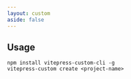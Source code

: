 ```yaml
---
layout: custom
aside: false
---
```


## Usage
```shell
npm install vitepress-custom-cli -g
vitepress-custom create <project-name>
```

<script setup>
  import {useData} from 'vitepress';
  import test from "@theme"
</script>